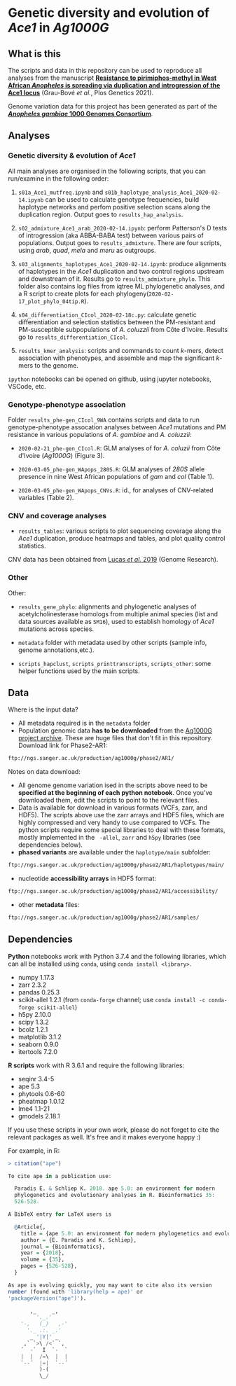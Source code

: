# Genetic diversity and evolution of *Ace1* in *Ag1000G*

## What is this

The scripts and data in this repository can be used to reproduce all analyses from the manuscript [**Resistance to pirimiphos-methyl in West African *Anopheles* is spreading via duplication and introgression of the Ace1 locus**](https://journals.plos.org/plosgenetics/article?id=10.1371/journal.pgen.1009253) (Grau-Bové *et al.*, Plos Genetics 2021).

Genome variation data for this project has been generated as part of the [***Anopheles gambiae* 1000 Genomes Consortium**](https://www.malariagen.net/projects/ag1000g).

## Analyses

### Genetic diversity & evolution of *Ace1*

All main analyses are organised in the following scripts, that you can run/examine in the following order:

1. `s01a_Ace1_mutfreq.ipynb` and `s01b_haplotype_analysis_Ace1_2020-02-14.ipynb` can be used to calculate genotype frequencies, build haplotype networks and perfom positive selection scans along the duplication region. Output goes to `results_hap_analysis`.

2. `s02_admixture_Ace1_arab_2020-02-14.ipynb`: perform Patterson's D tests of introgression (aka ABBA-BABA test) between various pairs of populations. Output goes to `results_admixture`. There are four scripts, using *arab*, *quad*, *mela* and *meru* as outgroups.

3. `s03_alignments_haplotypes_Ace1_2020-02-14.ipynb`: produce alignments of haplotypes in the *Ace1* duplication and two control regions upstream and downstream of it. Results go to `results_admixture_phylo`. This folder also contains log files from iqtree ML phylogenetic analyses, and a R script to create plots for each phylogeny(`2020-02-17_plot_phylo_04tip.R`).

4. `s04_differentiation_CIcol_2020-02-18c.py`: calculate genetic differentiation and selection statistics between the PM-resistant and PM-susceptible subpopulations of *A. coluzzii* from Côte d'Ivoire. Results go to `results_differentiation_CIcol`.

5. `results_kmer_analysis`: scripts and commands to count *k*-mers, detect association with phenotypes, and assemble and map the significant *k*-mers to the genome.

`ipython` notebooks can be opened on github, using jupyter notebooks, VSCode, etc.

### Genotype-phenotype association

Folder `results_phe-gen_CIcol_9WA` contains scripts and data to run genotype-phenotype assocation analyses between *Ace1* mutations and PM resistance in various populations of *A. gambiae* and *A. coluzzii*:

* `2020-02-21_phe-gen_CIcol.R`: GLM analyses of for *A. coluzii* from Côte d'Ivoire (*Ag1000G*) (Figure 3).

* `2020-03-05_phe-gen_WApops_280S.R`: GLM analyses of *280S* allele presence in nine West African populations of *gam* and *col* (Table 1).

* `2020-03-05_phe-gen_WApops_CNVs.R`: id., for analyses of CNV-related variables (Table 2).

### CNV and coverage analyses

* `results_tables`: various scripts to plot sequencing coverage along the *Ace1* duplication, produce heatmaps and tables, and plot quality control statistics.

CNV data has been obtained from [Lucas *et al.* 2019](https://genome.cshlp.org/content/29/8/1250.full) (Genome Research).

### Other

Other:

* `results_gene_phylo`: alignments and phylogenetic analyses of acetylcholinesterase homologs from multiple animal species (list and data sources available as `SM16`), used to establish homology of *Ace1* mutations across species.

* `metadata` folder with metadata used by other scripts (sample info, genome annotations,etc.).

* `scripts_hapclust`, `scripts_printtranscripts`, `scripts_other`: some helper functions used by the main scripts.

## Data

Where is the input data?

* All metadata required is in the `metadata` folder
* Population genomic data **has to be downloaded** from the [Ag1000G project archive](https://www.malariagen.net/projects/ag1000g). These are huge files that don't fit in this repository. Download link for Phase2-AR1:

```bash
ftp://ngs.sanger.ac.uk/production/ag1000g/phase2/AR1/
```

Notes on data download:

* All genome genome variation ised in the scripts above need to be **specified at the beginning of each python notebook**. Once you've downloaded them, edit the scripts to point to the relevant files.
* Data is available for download in various formats (VCFs, zarr, and HDF5). The scripts above use the zarr arrays and HDF5 files, which are highly compressed and very handy to use compared to VCFs. The python scripts require some special libraries to deal with these formats, mostly implemented in the `
-allel`, `zarr` and `h5py` libraries (see dependencies below).
* **phased variants** are available under the `haplotype/main` subfolder:

```bash
ftp://ngs.sanger.ac.uk/production/ag1000g/phase2/AR1/haplotypes/main/
```

* nucleotide **accessibility arrays** in HDF5 format:

```bash
ftp://ngs.sanger.ac.uk/production/ag1000g/phase2/AR1/accessibility/
```

* other **metadata** files:

```bash
ftp://ngs.sanger.ac.uk/production/ag1000g/phase2/AR1/samples/
```

## Dependencies

**Python** notebooks work with Python 3.7.4 and the following libraries, which can all be installed using `conda`, using `conda install <library>`.

* numpy 1.17.3
* zarr 2.3.2
* pandas 0.25.3
* scikit-allel 1.2.1 (from `conda-forge` channel; use `conda install -c conda-forge scikit-allel`)
* h5py 2.10.0
* scipy 1.3.2
* bcolz 1.2.1
* matplotlib 3.1.2
* seaborn 0.9.0
* itertools 7.2.0

**R scripts** work with R 3.6.1 and require the following libraries:

* seqinr 3.4-5
* ape 5.3
* phytools 0.6-60
* pheatmap 1.0.12
* lme4 1.1-21
* gmodels 2.18.1

If you use these scripts in your own work, please do not forget to cite the relevant packages as well. It's free and it makes everyone happy :)

For example, in R:

```R
> citation("ape")

To cite ape in a publication use:

  Paradis E. & Schliep K. 2018. ape 5.0: an environment for modern
  phylogenetics and evolutionary analyses in R. Bioinformatics 35:
  526-528.

A BibTeX entry for LaTeX users is

  @Article{,
    title = {ape 5.0: an environment for modern phylogenetics and evolutionary analyses in {R}},
    author = {E. Paradis and K. Schliep},
    journal = {Bioinformatics},
    year = {2018},
    volume = {35},
    pages = {526-528},
  }

As ape is evolving quickly, you may want to cite also its version
number (found with 'library(help = ape)' or
'packageVersion("ape")').

```

```python
       ,_     _,
         '._.'
    '-,   (_)   ,-'
      '._ .:. _.'
       _ '|Y|' _
     ,` `>\ /<` `,
    ´  -`  I  `-  `
    |  |  /=\  |  |
    `--´  |=|  `--´
          )-(
          \_/
```
